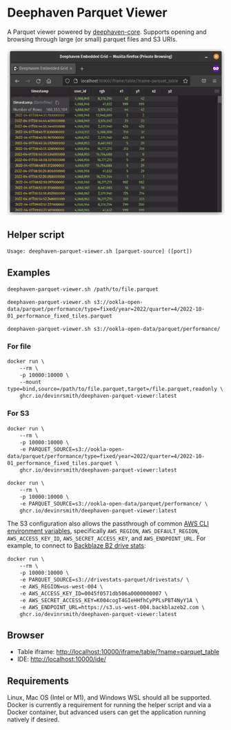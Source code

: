 # Deephaven Parquet Viewer

A Parquet viewer powered by [deephaven-core](https://github.com/deephaven/deephaven-core). Supports opening and browsing through large (or small) parquet files and S3 URIs.

![Deephaven Parquet Viewer](images/deephaven-parquet-viewer-example.png)

## Helper script

```
Usage: deephaven-parquet-viewer.sh [parquet-source] ([port])
```

## Examples

```shell
deephaven-parquet-viewer.sh /path/to/file.parquet
```

```shell
deephaven-parquet-viewer.sh s3://ookla-open-data/parquet/performance/type=fixed/year=2022/quarter=4/2022-10-01_performance_fixed_tiles.parquet
```

```shell
deephaven-parquet-viewer.sh s3://ookla-open-data/parquet/performance/
```

### For file

```shell
docker run \
    --rm \
    -p 10000:10000 \
    --mount type=bind,source=/path/to/file.parquet,target=/file.parquet,readonly \
    ghcr.io/devinrsmith/deephaven-parquet-viewer:latest
```

### For S3

```shell
docker run \
    --rm \
    -p 10000:10000 \
    -e PARQUET_SOURCE=s3://ookla-open-data/parquet/performance/type=fixed/year=2022/quarter=4/2022-10-01_performance_fixed_tiles.parquet \
    ghcr.io/devinrsmith/deephaven-parquet-viewer:latest
```

```shell
docker run \
    --rm \
    -p 10000:10000 \
    -e PARQUET_SOURCE=s3://ookla-open-data/parquet/performance/ \
    ghcr.io/devinrsmith/deephaven-parquet-viewer:latest
```

The S3 configuration also allows the passthrough of common [AWS CLI environment variables](https://docs.aws.amazon.com/cli/latest/userguide/cli-configure-envvars.html), specifically `AWS_REGION`, `AWS_DEFAULT_REGION`, `AWS_ACCESS_KEY_ID`, `AWS_SECRET_ACCESS_KEY`, and `AWS_ENDPOINT_URL`.
For example, to connect to [Backblaze B2 drive stats](https://www.backblaze.com/docs/cloud-storage-use-snowflake-to-query-existing-data-in-backblaze-b2):

```shell
docker run \
    --rm \
    -p 10000:10000 \
    -e PARQUET_SOURCE=s3://drivestats-parquet/drivestats/ \
    -e AWS_REGION=us-west-004 \
    -e AWS_ACCESS_KEY_ID=0045f0571db506a0000000007 \
    -e AWS_SECRET_ACCESS_KEY=K004cogT4GIeHHfhCyPPLsPBT4NyY1A \
    -e AWS_ENDPOINT_URL=https://s3.us-west-004.backblazeb2.com \
    ghcr.io/devinrsmith/deephaven-parquet-viewer:latest
```

## Browser

 * Table iframe: [http://localhost:10000/iframe/table/?name=parquet_table](http://localhost:10000/iframe/table/?name=parquet_table)
 * IDE: [http://localhost:10000/ide/](http://localhost:10000/ide/)

## Requirements

Linux, Mac OS (Intel or M1), and Windows WSL should all be supported. Docker is currently a requirement for running the helper script and via a Docker container, but advanced users can get the application running natively if desired.
